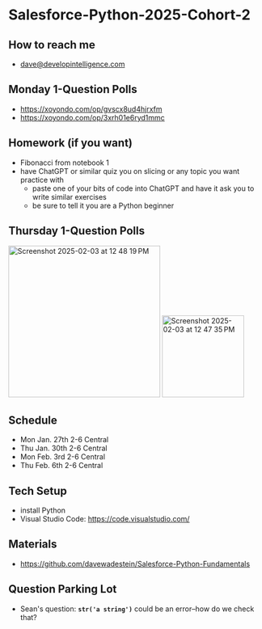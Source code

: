 # Salesforce-Python-2025-Cohort-2

## How to reach me
* dave@developintelligence.com

## Monday 1-Question Polls
* https://xoyondo.com/op/gvscx8ud4hjrxfm
* https://xoyondo.com/op/3xrh01e6ryd1mmc

## Homework (if you want)
* Fibonacci from notebook 1
* have ChatGPT or similar quiz you on slicing or any topic you want practice with
   * paste one of your bits of code into ChatGPT and have it ask you to write similar exercises
   * be sure to tell it you are a Python beginner

## Thursday 1-Question Polls

<img width="300" alt="Screenshot 2025-02-03 at 12 48 19 PM" src="https://github.com/user-attachments/assets/23cc79f5-d87e-4579-9943-11ad960ba307" />
<img width="162" alt="Screenshot 2025-02-03 at 12 47 35 PM" src="https://github.com/user-attachments/assets/532d4f51-e04c-402f-966b-9030b4c3f574" />

## Schedule
* Mon Jan. 27th 2-6 Central
* Thu Jan. 30th 2-6 Central
* Mon Feb. 3rd  2-6 Central
* Thu Feb. 6th  2-6 Central

## Tech Setup
* install Python
* Visual Studio Code: https://code.visualstudio.com/

## Materials
* https://github.com/davewadestein/Salesforce-Python-Fundamentals

## Question Parking Lot
* Sean's question: __`str('a string')`__ could be an error–how do we check that?
